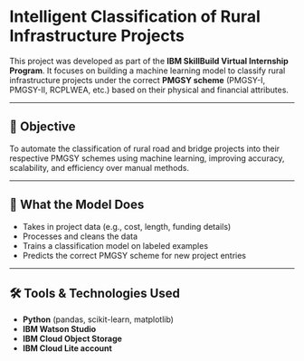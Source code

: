 # Intelligent Classification of Rural Infrastructure Projects

This project was developed as part of the **IBM SkillBuild Virtual Internship Program**. It focuses on building a machine learning model to classify rural infrastructure projects under the correct **PMGSY scheme** (PMGSY-I, PMGSY-II, RCPLWEA, etc.) based on their physical and financial attributes.

---

## 📌 Objective

To automate the classification of rural road and bridge projects into their respective PMGSY schemes using machine learning, improving accuracy, scalability, and efficiency over manual methods.

---

## 🧠 What the Model Does

- Takes in project data (e.g., cost, length, funding details)
- Processes and cleans the data
- Trains a classification model on labeled examples
- Predicts the correct PMGSY scheme for new project entries

---

## 🛠️ Tools & Technologies Used

- **Python** (pandas, scikit-learn, matplotlib)
- **IBM Watson Studio**
- **IBM Cloud Object Storage**
- **IBM Cloud Lite account**

